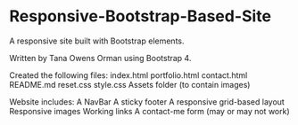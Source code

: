 # Responsive-Bootstrap-Based-Site
A responsive site built with Bootstrap elements.

Written by Tana Owens Orman using Bootstrap 4.

Created the following files:
    index.html
    portfolio.html
    contact.html
    README.md
    reset.css
    style.css
    Assets folder (to contain images)

Website includes:
    A NavBar
    A sticky footer
    A responsive grid-based layout
    Responsive images
    Working links
    A contact-me form (may or may not work)



